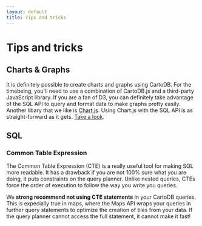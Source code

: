 ```yaml
---
layout: default
title: Tips and tricks
---
```


# Tips and tricks

## Charts & Graphs

It is definitely possible to create charts and graphs using CartoDB. For the timebeing, you'll need to use a combination of CartoDB.js and a third-party JavaScript library. If you are a fan of D3, you can definitely take advantage of the SQL API to query and format data to make graphs pretty easily. Another libary that we like is [Chart.js](http://www.chartjs.org/). Using Chart.js with the SQL API is as straight-forward as it gets. [Take a look](http://bl.ocks.org/andrewxhill/9134155).

## SQL

### Common Table Expression

The Common Table Expression (CTE) is a really useful tool for making SQL more readable. It has a drawback if you are not 100% sure what you are doing, it puts constraints on the query planner. Unlike nested queries, CTEs force the order of execution to follow the way you write you queries. 

We **strong recommend not using CTE statements** in your CartoDB queries. This is expecially true in maps, where the Maps API wraps your queries in further query statements to optimize the creation of tiles from your data. If the query planner cannot access the full statement, it cannot make it fast! 